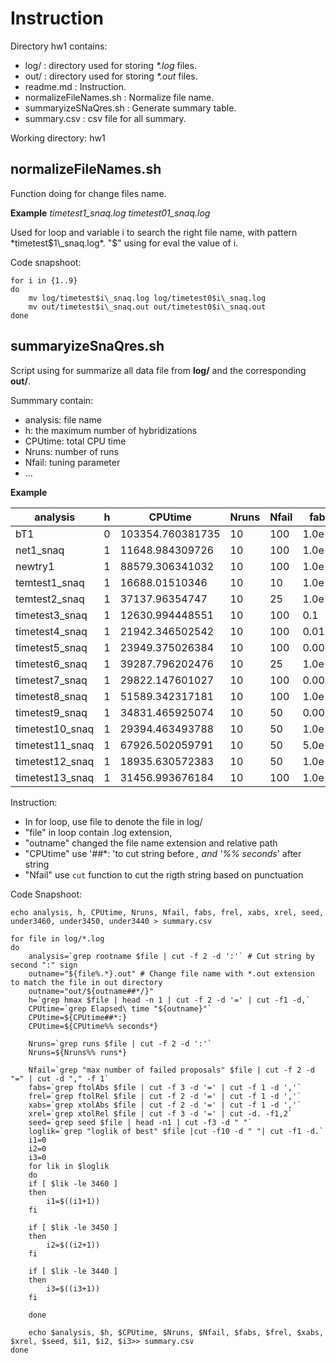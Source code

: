 # Instruction

Directory hw1 contains:

- log/ : directory used for storing _*.log_ files.
- out/ : directory used for storing _*.out_ files.
- readme.md : Instruction.
- normalizeFileNames.sh : Normalize file name. 
- summaryizeSNaQres.sh : Generate summary table.
- summary.csv : csv file for all summary.

Working directory: hw1

## normalizeFileNames.sh

Function doing for change files name.

**Example** _timetest1\_snaq.log timetest01\_snaq.log_

Used for loop and variable i to search the right file name, with
pattern *timetest$1\_snaq.log*. "$" using for eval the value of i. 

Code snapshoot:

```shell
for i in {1..9}
do
    mv log/timetest$i\_snaq.log log/timetest0$i\_snaq.log
    mv out/timetest$i\_snaq.out out/timetest0$i\_snaq.out
done
```

## summaryizeSnaQres.sh

Script using for summarize all data file from **log/** and the
corresponding **out/**.

Summmary contain:
 - analysis: file name
 - h: the maximum number of hybridizations
 - CPUtime: total CPU time
 - Nruns: number of runs
 - Nfail: tuning parameter
 - ...

**Example**

| analysis        | h | CPUtime          | Nruns | Nfail | fabs   | frel   | xabs   | xrel  | seed  | under3460 | under3450 | under3440 |
|-----------------|---|------------------|-------|-------|--------|--------|--------|-------|-------|-----------|-----------|-----------|
| bT1             | 0 | 103354.760381735 | 10    | 100   | 1.0e-6 | 1.0e-5 | 0.0001 | 0.001 | 66077 | 0         | 0         | 0         |
| net1_snaq       | 1 | 11648.984309726  | 10    | 100   | 1.0e-6 | 1.0e-5 | 0.0001 | 0.001 | 3322  | 1         | 1         | 1         |
| newtry1         | 1 | 88579.306341032  | 10    | 100   | 1.0e-6 | 1.0e-5 | 0.0001 | 0.001 | 36252 | 4         | 4         | 2         |
| temtest1_snaq   | 1 | 16688.01510346   | 10    | 10    | 1.0e-6 | 1.0e-5 | 0.0001 | 0.001 | 30312 | 2         | 1         | 0         |
| temtest2_snaq   | 1 | 37137.96354747   | 10    | 25    | 1.0e-6 | 1.0e-5 | 0.0001 | 0.001 | 28669 | 4         | 1         | 0         |
| timetest3_snaq  | 1 | 12630.994448551  | 10    | 100   | 0.1    | 0.1    | 0.0001 | 0.001 | 66086 | 0         | 0         | 0         |
| timetest4_snaq  | 1 | 21942.346502542  | 10    | 100   | 0.01   | 0.01   | 0.0001 | 0.001 | 62366 | 0         | 0         | 0         |
| timetest5_snaq  | 1 | 23949.375026384  | 10    | 100   | 0.005  | 0.005  | 0.0001 | 0.001 | 3888  | 2         | 1         | 0         |
| timetest6_snaq  | 1 | 39287.796202476  | 10    | 25    | 1.0e-6 | 1.0e-5 | 0.0001 | 0.001 | 14351 | 4         | 4         | 3         |
| timetest7_snaq  | 1 | 29822.147601027  | 10    | 100   | 0.005  | 0.005  | 0.0001 | 0.001 | 14351 | 5         | 5         | 0         |
| timetest8_snaq  | 1 | 51589.342317181  | 10    | 100   | 1.0e-6 | 1.0e-5 | 0.001  | 0.1   | 15989 | 3         | 2         | 1         |
| timetest9_snaq  | 1 | 34831.465925074  | 10    | 50    | 0.0001 | 1.0e-5 | 0.0001 | 0.001 | 45123 | 1         | 1         | 0         |
| timetest10_snaq | 1 | 29394.463493788  | 10    | 50    | 1.0e-5 | 0.0001 | 0.0001 | 0.001 | 37792 | 0         | 0         | 0         |
| timetest11_snaq | 1 | 67926.502059791  | 10    | 50    | 5.0e-6 | 1.0e-5 | 0.0001 | 0.001 | 25765 | 2         | 2         | 0         |
| timetest12_snaq | 1 | 18935.630572383  | 10    | 50    | 1.0e-6 | 1.0e-5 | 0.01   | 0.1   | 39416 | 4         | 0         | 0         |
| timetest13_snaq | 1 | 31456.993676184  | 10    | 100   | 1.0e-5 | 1.0e-5 | 0.01   | 0.1   | 38112 | 3         | 1         | 1         |

Instruction: 
- In for loop, use file to denote the file in log/
- "file" in loop contain .log extension,
- "outname" changed the file name extension and relative path
- "CPUtime" use '##*: 'to cut string before *, and '%% seconds*' after string
- "Nfail" use `cut` function to cut the rigth string based on punctuation 

Code Snapshoot:

```shell
echo analysis, h, CPUtime, Nruns, Nfail, fabs, frel, xabs, xrel, seed, under3460, under3450, under3440 > summary.csv

for file in log/*.log
do
    analysis=`grep rootname $file | cut -f 2 -d ':'` # Cut string by second ":" sign
    outname="${file%.*}.out" # Change file name with *.out extension to match the file in out directory
    outname="out/${outname##*/}"
    h=`grep hmax $file | head -n 1 | cut -f 2 -d '=' | cut -f1 -d,`
    CPUtime=`grep Elapsed\ time "${outname}"`
    CPUtime=${CPUtime##*:}
    CPUtime=${CPUtime%% seconds*}

    Nruns=`grep runs $file | cut -f 2 -d ':'`
    Nruns=${Nruns%% runs*}

    Nfail=`grep "max number of failed proposals" $file | cut -f 2 -d "=" | cut -d "," -f 1`
    fabs=`grep ftolAbs $file | cut -f 3 -d '=' | cut -f 1 -d ','` 
    frel=`grep ftolRel $file | cut -f 2 -d '=' | cut -f 1 -d ','`
    xabs=`grep xtolAbs $file | cut -f 2 -d '=' | cut -f 1 -d ','`
    xrel=`grep xtolRel $file | cut -f 3 -d '=' | cut -d. -f1,2`
    seed=`grep seed $file | head -n1 | cut -f3 -d " "`
    loglik=`grep "loglik of best" $file |cut -f10 -d " "| cut -f1 -d.`
    i1=0
    i2=0
    i3=0
    for lik in $loglik
    do
	if [ $lik -le 3460 ]
	then
	    i1=$((i1+1))
	fi

	if [ $lik -le 3450 ]
	then
	    i2=$((i2+1))
	fi

	if [ $lik -le 3440 ]
	then
	    i3=$((i3+1))
	fi

    done

    echo $analysis, $h, $CPUtime, $Nruns, $Nfail, $fabs, $frel, $xabs, $xrel, $seed, $i1, $i2, $i3>> summary.csv
done

```
